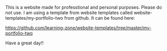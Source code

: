 This is a website made for professtional and personal purposes. Please do not use. I am using a template from website templates called website-templates/my-portfolio-two from github. It can be found here:

https://github.com/learning-zone/website-templates/tree/master/my-portfolio-two

Have a great day!!
